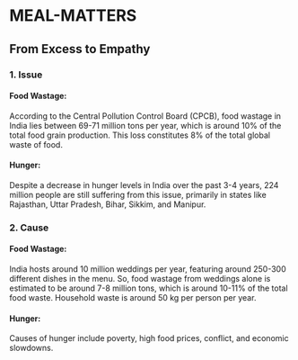 # MEAL-MATTERS
## From Excess to Empathy

### 1. Issue
#### Food Wastage:
According to the Central Pollution Control Board (CPCB), food wastage in India lies between 69-71 million tons per year, which is around 10% of the total food grain production. This loss constitutes 8% of the total global waste of food.

#### Hunger:
Despite a decrease in hunger levels in India over the past 3-4 years, 224 million people are still suffering from this issue, primarily in states like Rajasthan, Uttar Pradesh, Bihar, Sikkim, and Manipur.

### 2. Cause
#### Food Wastage:
India hosts around 10 million weddings per year, featuring around 250-300 different dishes in the menu. So, food wastage from weddings alone is estimated to be around 7-8 million tons, which is around 10-11% of the total food waste. Household waste is around 50 kg per person per year.

#### Hunger:
Causes of hunger include poverty, high food prices, conflict, and economic slowdowns.

